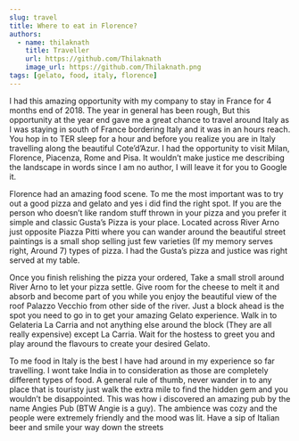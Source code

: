 ```yaml
---
slug: travel
title: Where to eat in Florence?
authors:
  - name: thilaknath
    title: Traveller
    url: https://github.com/Thilaknath
    image_url: https://github.com/Thilaknath.png
tags: [gelato, food, italy, florence]
---
```


I had this amazing opportunity with my company to stay in France for 4 months end of 2018. The year in general has been rough, But this opportunity at the year end gave me a great chance to travel around Italy as I was staying in south of France bordering Italy and it was in an hours reach. You hop in to TER sleep for a hour and before you realize you are in Italy travelling along the beautiful Cote’d’Azur. I had the opportunity to visit Milan, Florence, Piacenza, Rome and Pisa. It wouldn’t make justice me describing the landscape in words since I am no author, I will leave it for you to Google it.

Florence had an amazing food scene. To me the most important was to try out a good pizza and gelato and yes i did find the right spot. If you are the person who doesn’t like random stuff thrown in your pizza and you prefer it simple and classic Gusta’s Pizza is your place. Located across River Arno just opposite Piazza Pitti where you can wander around the beautiful street paintings is a small shop selling just few varieties (If my memory serves right, Around 7) types of pizza. I had the Gusta’s pizza and justice was right served at my table.

Once you finish relishing the pizza your ordered, Take a small stroll around River Arno to let your pizza settle. Give room for the cheese to melt it and absorb and become part of you while you enjoy the beautiful view of the roof Palazzo Vecchio from other side of the river. Just a block ahead is the spot you need to go in to get your amazing Gelato experience. Walk in to Gelateria La Carria and not anything else around the block (They are all really expensive) except La Carria. Wait for the hostess to greet you and play around the flavours to create your desired Gelato.

To me food in Italy is the best I have had around in my experience so far travelling. I wont take India in to consideration as those are completely different types of food. A general rule of thumb, never wander in to any place that is touristy just walk the extra mile to find the hidden gem and you wouldn’t be disappointed. This was how i discovered an amazing pub by the name Angies Pub (BTW Angie is a guy). The ambience was cozy and the people were extremely friendly and the mood was lit. Have a sip of Italian beer and smile your way down the streets